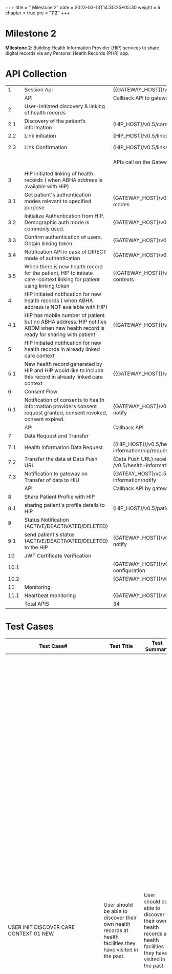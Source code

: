 +++
title = " Milestone 2"
date = 2023-03-13T14:30:25+05:30
weight = 6
chapter = true
pre = "<b>7.2</b>"
+++

# Milestone 2

**Milestone 2**: Building Health Information Provider (HIP) services to share digital records via any Personal Health Records (PHR) app. 

# API Collection

|| | | |
| ----------- | ----------- | ----------- | ----------- |
1|Session Api|{{GATEWAY_HOST}}/v0.5/sessions|
||API|Callback API to gateway by HIP
2|User-initiated discovery & linking of health records |||
2.1|Discovery of the patient’s information |{HIP_HOST}/v0.5/care-contexts/discover|{{GATEWAY_HOST}}/v0.5/care-contexts/on-discover
2.2|Link initiation|{HIP_HOST}/v0.5/links/link/init|{GATEWAY_HOST}/v0.5/links/link/on-init
2.3|Link Confirmation|{HIP_HOST}/v0.5/links/link/confirm|{GATEWAY_HOST}/v0.5/links/link/on-confirm
|||APIs call on the Gateway|APIs that are expected to be available at the HIP end by the Gateway
3|HIP initiated linking of health records ( when ABHA address is available with HIP)|||
3.1|Get patient's authentication modes relevant to specified purpose|{GATEWAY_HOST}/v0.5/users/auth/fetch-modes|​{{HIP_HOST}}/v0.5/users/auth/on-fetch-modes
3.2|Initialize Authentication from HIP. Demographic auth mode is commonly used.|{GATEWAY_HOST}/v0.5/users/auth/init|​{{HIP_HOST}}/v0.5​/users​/auth​/on-init
3.3|Confirm authentication of users. Obtain linking token.|{GATEWAY_HOST}/v0.5/users/auth/confirm|​{{HIP_HOST}}/v0.5/users/auth/on-confirm
3.4|Notification API in case of DIRECT mode of authentication|{GATEWAY_HOST}/v0.5/users/auth/on-notify|​{{HIP_HOST}}/v0.5/users/auth/notify
3.5|When there is new health record for the patient, HIP to initiate care-context linking for patient using linking token|{{GATEWAY_HOST}}/v0.5/links/link/add-contexts|​{{HIP_HOST}}/v0.5/links/link/on-add-contexts
4|HIP initiated notification for new health records ( when ABHA address is NOT available with HIP)|||
4.1|HIP has mobile number of patient but no ABHA address. HIP notifies ABDM when new health record is ready for sharing with patient|{{GATEWAY_HOST}}/v0.5/patients/SMS/notify2|​{{HIP_HOST}}//v0.5/patients/status/on-notify
5|HIP initiated notification for new health records in already linked care context|||
5.1|New health record generated by HIP and HIP would like to include this record in already linked care context|{{GATEWAY_HOST}}/v0.5/links/context/notify|{{HIP_HOST}}/v0.5/links/context/on-notify
6|Consent Flow|||
6.1|Notification of consents to health information providers consent request granted, consent revoked, consent expired.|{GATEWAY_HOST}/v0.5/consents/hip/on-notify|​{{HIP_HOST}}/v0.5//consents/hip/notify
||API|Callback API
7|Data Request and Transfer |||
7.1|Health Information Data Request|{{HIP_HOST}}/v0.5/health-information/hip/request|{GATEWAY_HOST}/v0.5/health-information/hip/on-request
7.2|Transfer the data at Data Push URL| {Data Push URL} received on above call  /v0.5/health-information/hip/request |
7.3|Notification to gateway on Transfer of data to HIU|{GATEAY_HOST}/v0.5/health-information/notify|
||API|Callback API by gateway
8|Share Patient Profile with HIP|||
8.1|sharing patient's profile details to HIP|{HIP_HOST}/v0.5/patients/profile/share|{GATEWAY_HOST}}/v0.5/patients/profile/on-share
9|Status Notification (ACTIVE/DEACTIVATED/DELETED)|||
9.1|send patient's status (ACTIVE/DEACTIVATED/DELETED) to the HIP|{GATEWAY_HOST}}/v0.5/patients/status/on-notify|{HIP_HOST}/v0.5/patients/status/notify
10|JWT Certificate Verification|||
10.1||{GATEWAY_HOST}}/v0.5/.well-known/openid-configuration|
10.2||{GATEWAY_HOST}}/v0.5/certs|
11|Monitoring|||
11.1|Heartbeat monitoring|{GATEWAY_HOST}}/v0.5/heartbeat|
||Total APIS|34||


 # Test Cases

| Test Case# | Test Title | Test Summary | Optional/Mandatory | Test Steps | Expected Result | Actual Result | Status | Notes |
| ----------- | ----------- | ----------- | ----------- |----------- | ----------- | ----------- | ----------- | ----------- |
|USER INIT DISCOVER CARE CONTEXT 01 NEW|User should be able to discover their own health records at health facilities they have visited in the past.|User should be able to discover their own health records at health facilities they have visited in the past.|Mandatory|1. User logs in PHR app. 2. User seraches for health provider ( provider can be hospitals, labs, clinics, nursing home, doctor, govt health program, telemedicine provider). It is important that the HIP should be easily identifiable by the user to search for their health records. User can add a specific identifier provided by the health provider to improve discovery. (for example - Hospital Patient id). 3. User consents to sharing their demographic details with HIP. 4. HIP get Demographic information including verified and unverified identifier. 5. HIP searches their records for any of the verified identifers; Most commonly search should be first done on ABHA address; if no match then search with Mobile number. On mobile number match HIP to do a fuzzy logic match on matched records. 6. HIP does a fuzzy demographic match ( similarity on name ; +/-2 on age ; gender - exact match). 7. HIP returns list of care context for the matched user.| Records of patients already registered in EMR/.HMIS system should be discoverable if the demographic +mobile information matches. All records for the user, including historical records across the years should be discoverable. |Able to see the records||||
USER_INIT_LINK_CARE_CONTEXT_02 NEW|User should be able to link a discovered care context|User should be able to link a discovered care context|Mandatory|1. User does a discovery request with the provider and get the list of care context. 2. User should be able to select a care context ( multiple selection - in future - under development) and initiate linking. 3. HIP must send a OTP to the verified id ( typically mobile / email). 4. User to enter OTP on PHR app. 5. HIP must link the care context if the OTP matches|Selected care context should be linked to the ABHA address. HIP must save the ABHA address provided as part of discovery call with this patient in their records.|Care context linked to ABHA address||||
HIP_INIT_LINK_CARE_CONTEXT_01|HIP should link care context with ABHA address when a new health record is generated and ready to be shared with the patient. This test case is applicable when ABHA address has been shared with HIP during patient registration, OR via discovery and linking||Mandatory|1. New health record like Diagnostic report| Prescription| etc is created on EMR/HMIS system for a patient. 2. ABHA address of the patient is available in EMR/HMIS system. 3. EMR / HMIS system checks if it has unused linking token. This linking token is obtained usually during registration. 4. If no linking token is available then system obtains new token by performing a demographic auth on the gateway. 5. Care Context is linked with the ABHA address on the HIE-CM. 6. Display text in the care context must provide information to the patient that helps them recognize the type of health records.|1. Care context is linked automatically on creation of new health record. 2. Notification of health record should be visible to the patient on their PHR app.|Able to see the records in the PHR app||||
HIP_INIT_NOTIFY_HIECM_02|HIP should update HIE-CM when a new health record is generated & is being added to the already existing care context. This test case is applicable when ABHA address has been shared with HIP during patient registration, OR via discovery and linking. It is recommended that only one care context should be created for each in-patient episode and a care context of every out-patient episode.||Mandatory|1. New health record like Diagnostic report, Prescription, etc is created on EMR/HMIS system for a patient. 2. ABHA address of the patient is available in EMR/HMIS system. 3. EMR / HMIS system checks if health record will be part of an already exsting care context. 4. EMR/HMIS system will call the notify API on the gateway to inform addition of new health record to an existing care context.|Notification of new health record should be visible to the patient on their PHR app.|New health record can be seen||||
HIP_INIT_NOTIFY_HIECM_03|HIP should notify HIE-CM when a new health record is generated & ABHA address is not available.This test case is applicable when patient has shared mobile number and has NOT shared ABHA address with HIP during patient registration.||Mandatory|1. New health record like Diagnostic report, Prescription, etc is created on EMR/HMIS system for a patient. 2. ABHA address of the patient is NOT available in EMR/HMIS system. 3. Mobile number of patient is available in EMR/HMIS system. 4. EMR/HMIS system will call the SMS/notify2 API on the gateway to inform of available of new health record (only the mobile number and the HIP ID is to be shared)|1. ABDM should be sending notification to the patient on their mobile with deep link. 2. Patient should be able to download/launch PHR app of their choice. 3. PHR app will make a discovery request to the HIP. 4. Care context for New patient record must be correctly discoverable in the PHR app.|SMS sent with deep link||||
HIP_INIT_GRANT_CONSENT_04|HIP must save consent (s)granted for a ABHA address in their system||Mandatory|1. Initiate a new consent request for HIP on HIU web interface on sandbox.2. Grant the request for this consent on PHR app. 3. HIP will be notified of granted consent request"|1. Verify the HIP has saved the granted consent request as part of EMR/HMIS system|Consent request seen in HMIS||||
HIP_INIT_REVOKE_CONSENT_05|HIP must delete consents for  a ABHA address in their system when it is revoked||Mandatory|1. Select a granted consent request for this HIP in the PHR app. 2. Revoke consent on PHR app. 3. HIP will be notified of revoked consent |1. Verify the HIP has deleted the consent as part of EMR/HMIS system upon revoke by patient|Consent revoked seen in HMIS||||
HIP_INIT_ABHA_OPTOUT_07|HIP must delete ABHA address & all associated consents in their system when patient opts out of ABDM||Mandatory|1. Patient opt-out of ABHA (HIE-CM Notification sent to HIP to unlink the health records. HIP then send confirmation notification to HIE-CM for unlinking)||||||
HIP_INIT_SHARE_CARECONTEXT_08|HIP must share health records associated with care context on request||Mandatory|1. Initiate a "Get data" for a linked care context in the PHR app. 2. HIP will receive a request to share information along with the consent id & end-point URL where the data must be pushed. 3. HIP must verify that there is a valid consent for sharing this data with the specific HIU making the request. 4. Health records must be shared only for allowed HIP types withing the date ranges granted in the consent. 5. HIP should encrypt the health records to be shared with its long term private key. 6. HIP should push the encrypted data to the end-point URL. 7. On successful transfer, HIP must notify HIE-CM of successful transfer by calling health information notify API. 8. Transfer must be completed within 2 hours of receiving the request.|1. Health records will be successfully received in the PHR app. 2. Health records must be properly decryptable using the HIP public key. 3. Health records shared/ transferred must be in proper FHIR formats defined by ABDM|||||
HIP_INIT_HEALTHRECORD_TYPE_09|For every type of health record being shared by the EMR/HMIS system, verify that they are in the correct FHIR format||Mandatory|1. Create a health record for each type of posible records in the EMR / HMIS system for a patient. 2. Link the care context and initiate a data transfer. 3. Obtain copy of all the type of records in a test HIU system|1. All health records must be correctly validated using the FHIR validator (tool). 2. Records must conform to the ABDM FHIR implementation guide available at nrces.in/ndhm. 3. If unstructured records (eg. Pdfs, jpeg) are being shared, integrators must be educated that they need to move to sharing of structured records within a year.|||||
HIP_INIT_HEARTBEAT_10|Respond to the heartbeat API whenever called||Mandatory|1. Ensure heartbeat API has been implemented by the EMR / HMIS|Check the HIE-CM logs for proper response for heartbeat API|||||


